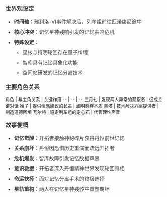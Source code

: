 <html>
<body>
<!--StartFragment--><h3 style="font-weight: 600; font-size: 18.288px; line-height: 1.5; margin: 18.288px 0px 13.716px; color: rgb(64, 64, 64); font-family: DeepSeek-CJK-patch, Inter, system-ui, -apple-system, BlinkMacSystemFont, &quot;Segoe UI&quot;, Roboto, &quot;Noto Sans&quot;, Ubuntu, Cantarell, &quot;Helvetica Neue&quot;, Oxygen, &quot;Open Sans&quot;, sans-serif; font-style: normal; font-variant-ligatures: normal; font-variant-caps: normal; letter-spacing: normal; orphans: 2; text-align: start; text-indent: 0px; text-transform: none; widows: 2; word-spacing: 0px; -webkit-text-stroke-width: 0px; white-space: normal; text-decoration-thickness: initial; text-decoration-style: initial; text-decoration-color: initial;">世界观设定</h3><ul style="margin: 13.716px 0px; padding-left: 27.432px; color: rgb(64, 64, 64); font-family: DeepSeek-CJK-patch, Inter, system-ui, -apple-system, BlinkMacSystemFont, &quot;Segoe UI&quot;, Roboto, &quot;Noto Sans&quot;, Ubuntu, Cantarell, &quot;Helvetica Neue&quot;, Oxygen, &quot;Open Sans&quot;, sans-serif; font-size: 16.002px; font-style: normal; font-variant-ligatures: normal; font-variant-caps: normal; font-weight: 400; letter-spacing: normal; orphans: 2; text-align: start; text-indent: 0px; text-transform: none; widows: 2; word-spacing: 0px; -webkit-text-stroke-width: 0px; white-space: normal; text-decoration-thickness: initial; text-decoration-style: initial; text-decoration-color: initial;"><li><p style="margin-top: 0px; margin-right: 0px; margin-bottom: 0px !important; margin-left: 0px; font-size: 16.002px; line-height: 28.575px;"><strong>时间轴</strong>：雅利洛-VI事件解决后，列车组前往匹诺康尼途中</p></li><li style="margin-top: 4px;"><p style="margin-top: 0px; margin-right: 0px; margin-bottom: 0px !important; margin-left: 0px; font-size: 16.002px; line-height: 28.575px;"><strong>核心冲突</strong>：记忆星神残响引发的记忆共鸣危机</p></li><li style="margin-top: 4px;"><p style="margin: 0px 0px 4px; font-size: 16.002px; line-height: 28.575px;"><strong>特殊设定</strong>：</p><ul style="margin: 4px 0px 0px; padding-left: 27.432px;"><li><p style="margin-top: 0px; margin-right: 0px; margin-bottom: 0px !important; margin-left: 0px; font-size: 16.002px; line-height: 28.575px;">星核与持明轮回存在量子纠缠</p></li><li style="margin-top: 4px;"><p style="margin-top: 0px; margin-right: 0px; margin-bottom: 0px !important; margin-left: 0px; font-size: 16.002px; line-height: 28.575px;">智库具有记忆具象化功能</p></li><li style="margin-top: 4px;"><p style="margin-top: 0px; margin-right: 0px; margin-bottom: 0px !important; margin-left: 0px; font-size: 16.002px; line-height: 28.575px;">空间站研发的记忆分离技术</p></li></ul></li></ul><h3 style="font-weight: 600; font-size: 18.288px; line-height: 1.5; margin: 18.288px 0px 13.716px; color: rgb(64, 64, 64); font-family: DeepSeek-CJK-patch, Inter, system-ui, -apple-system, BlinkMacSystemFont, &quot;Segoe UI&quot;, Roboto, &quot;Noto Sans&quot;, Ubuntu, Cantarell, &quot;Helvetica Neue&quot;, Oxygen, &quot;Open Sans&quot;, sans-serif; font-style: normal; font-variant-ligatures: normal; font-variant-caps: normal; letter-spacing: normal; orphans: 2; text-align: start; text-indent: 0px; text-transform: none; widows: 2; word-spacing: 0px; -webkit-text-stroke-width: 0px; white-space: normal; text-decoration-thickness: initial; text-decoration-style: initial; text-decoration-color: initial;">主要角色关系</h3>
角色 | 与主角关系 | 关键作用
-- | -- | --
三月七 | 发现两人异常的观察者 | 促成关键对话
姬子 | 提供情感建议的长辈 | 点明羁绊本质
黑塔 | 技术解决方案提供者 | 制造道德困境
瓦尔特 | 稳定列车组的定心石 | 代表理性声音

<h3 style="font-weight: 600; font-size: 18.288px; line-height: 1.5; margin: 18.288px 0px 13.716px; color: rgb(64, 64, 64); font-family: DeepSeek-CJK-patch, Inter, system-ui, -apple-system, BlinkMacSystemFont, &quot;Segoe UI&quot;, Roboto, &quot;Noto Sans&quot;, Ubuntu, Cantarell, &quot;Helvetica Neue&quot;, Oxygen, &quot;Open Sans&quot;, sans-serif; font-style: normal; font-variant-ligatures: normal; font-variant-caps: normal; letter-spacing: normal; orphans: 2; text-align: start; text-indent: 0px; text-transform: none; widows: 2; word-spacing: 0px; -webkit-text-stroke-width: 0px; white-space: normal; text-decoration-thickness: initial; text-decoration-style: initial; text-decoration-color: initial;">故事梗概</h3><ul style="margin: 13.716px 0px; padding-left: 27.432px; color: rgb(64, 64, 64); font-family: DeepSeek-CJK-patch, Inter, system-ui, -apple-system, BlinkMacSystemFont, &quot;Segoe UI&quot;, Roboto, &quot;Noto Sans&quot;, Ubuntu, Cantarell, &quot;Helvetica Neue&quot;, Oxygen, &quot;Open Sans&quot;, sans-serif; font-size: 16.002px; font-style: normal; font-variant-ligatures: normal; font-variant-caps: normal; font-weight: 400; letter-spacing: normal; orphans: 2; text-align: start; text-indent: 0px; text-transform: none; widows: 2; word-spacing: 0px; -webkit-text-stroke-width: 0px; white-space: normal; text-decoration-thickness: initial; text-decoration-style: initial; text-decoration-color: initial;"><li><p style="margin-top: 0px; margin-right: 0px; margin-bottom: 0px !important; margin-left: 0px; font-size: 16.002px; line-height: 28.575px;"><strong>记忆觉醒</strong>：开拓者接触神秘碎片获得丹恒前世记忆</p></li><li style="margin-top: 4px;"><p style="margin-top: 0px; margin-right: 0px; margin-bottom: 0px !important; margin-left: 0px; font-size: 16.002px; line-height: 28.575px;"><strong>关系崩坏</strong>：丹恒因恐惧历史重演而疏远开拓者</p></li><li style="margin-top: 4px;"><p style="margin-top: 0px; margin-right: 0px; margin-bottom: 0px !important; margin-left: 0px; font-size: 16.002px; line-height: 28.575px;"><strong>危机爆发</strong>：智库故障引发记忆数据风暴</p></li><li style="margin-top: 4px;"><p style="margin-top: 0px; margin-right: 0px; margin-bottom: 0px !important; margin-left: 0px; font-size: 16.002px; line-height: 28.575px;"><strong>意识救援</strong>：开拓者深入丹恒精神世界发现轮回真相</p></li><li style="margin-top: 4px;"><p style="margin-top: 0px; margin-right: 0px; margin-bottom: 0px !important; margin-left: 0px; font-size: 16.002px; line-height: 28.575px;"><strong>命运抉择</strong>：面对记忆分离手术的终极选择</p></li><li style="margin-top: 4px;"><p style="margin-top: 0px; margin-right: 0px; margin-bottom: 0px !important; margin-left: 0px; font-size: 16.002px; line-height: 28.575px;"><strong>星轨重构</strong>：两人在记忆星神残骸中重塑羁绊</p></li></ul><!--EndFragment-->
</body>
</html>